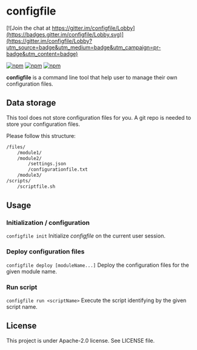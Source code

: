 # configfile

[![Join the chat at https://gitter.im/configfile/Lobby](https://badges.gitter.im/configfile/Lobby.svg)](https://gitter.im/configfile/Lobby?utm_source=badge&utm_medium=badge&utm_campaign=pr-badge&utm_content=badge)

[![npm](https://img.shields.io/npm/v/configfile.svg?style=flat-square)]()
[![npm](https://img.shields.io/npm/dw/configfile.svg?style=flat-square)]()
[![npm](https://img.shields.io/npm/l/configfile.svg?style=flat-square)]()

**configfile** is a command line tool that help user to manage their own configuration files.

## Data storage

This tool does not store configuration files for you. A git repo is needed to store your configuration files.

Please follow this structure:

```txt
/files/
    /module1/
    /module2/
        /settings.json
        /configurationfile.txt
    /module3/
/scripts/
    /scriptfile.sh
```

## Usage

### Initialization / configuration

`configfile init` Initialize *configfile* on the current user session.

### Deploy configuration files

`configfile deploy [moduleName...]` Deploy the configuration files for the given module name.

### Run script

`configfile run <scriptName>` Execute the script identifying by the given script name.

## License

This project is under Apache-2.0 license. See LICENSE file.

